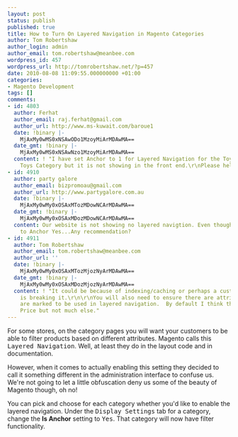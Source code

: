 ```yaml
---
layout: post
status: publish
published: true
title: How to Turn On Layered Navigation in Magento Categories
author: Tom Robertshaw
author_login: admin
author_email: tom.robertshaw@meanbee.com
wordpress_id: 457
wordpress_url: http://tomrobertshaw.net/?p=457
date: 2010-08-08 11:09:55.000000000 +01:00
categories:
- Magento Development
tags: []
comments:
- id: 4803
  author: Ferhat
  author_email: raj.ferhat@gmail.com
  author_url: http://www.ms-kuwait.com/baroue1
  date: !binary |-
    MjAxMy0wMS0xNSAwODo1MzoyMiArMDAwMA==
  date_gmt: !binary |-
    MjAxMy0wMS0xNSAwNzo1MzoyMiArMDAwMA==
  content: ! "I have set Anchor to 1 for Layered Navigation for the Toys &amp;Boys
    Toys Category but it is not showing in the front end.\r\nPlease help"
- id: 4910
  author: party galore
  author_email: bizpromoau@gmail.com
  author_url: http://www.partygalore.com.au
  date: !binary |-
    MjAxMy0wMy0xOSAxMTozMDowNCArMDAwMA==
  date_gmt: !binary |-
    MjAxMy0wMy0xOSAxMDozMDowNCArMDAwMA==
  content: Our website is not showing no layered navigtion. Even though it is set
    to Anchor Yes...Any recommendation?
- id: 4911
  author: Tom Robertshaw
  author_email: tom.robertshaw@meanbee.com
  author_url: ''
  date: !binary |-
    MjAxMy0wMy0xOSAxMTozMjozNyArMDAwMA==
  date_gmt: !binary |-
    MjAxMy0wMy0xOSAxMDozMjozNyArMDAwMA==
  content: ! "It could be because of indexing/caching or perhaps a custom theme which
    is breaking it.\r\n\r\nYou will also need to ensure there are attributes that
    are marked to be used in layered navigation.  By default I think this includes
    Price but not much else."
---
```

For some stores, on the category pages you will want your customers to be able to filter products based on different attributes.  Magento calls this <tt>Layered Navigation</tt>.  Well, at least they do in the layout code and in documentation.  

However, when it comes to actually enabling this setting they decided to call it something different in the administration interface to confuse us.  We're not going to let a little obfuscation deny us some of the beauty of Magento though, oh no!

You can pick and choose for each category whether you'd like to enable the layered navigation.  Under the <tt>Display Settings</tt> tab for a category, change the <strong>Is Anchor</strong> setting to <tt>Yes</tt>.   That category will now have filter functionality.

